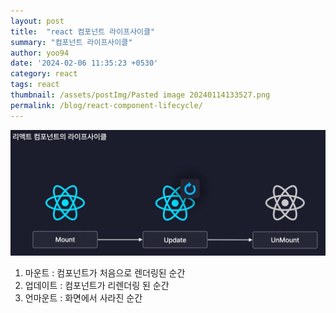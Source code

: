 ```yaml
---
layout: post
title:  "react 컴포넌트 라이프사이클"
summary: "컴포넌트 라이프사이클"
author: yoo94
date: '2024-02-06 11:35:23 +0530'
category: react
tags: react
thumbnail: /assets/postImg/Pasted image 20240114133527.png
permalink: /blog/react-component-lifecycle/
---
```

<img src="/assets/postImg/Pasted image 20240506123745.png" alt="Pasted image 20240506123745.png" style="max-width:100%;">

1. 마운트 : 컴포넌트가 처음으로 렌더링된 순간
2. 업데이트 : 컴포넌트가 리렌더링 된 순간
3. 언마운트 : 화면에서 사라진 순간
